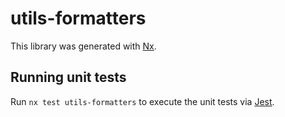 # utils-formatters

This library was generated with [Nx](https://nx.dev).

## Running unit tests

Run `nx test utils-formatters` to execute the unit tests via [Jest](https://jestjs.io).
